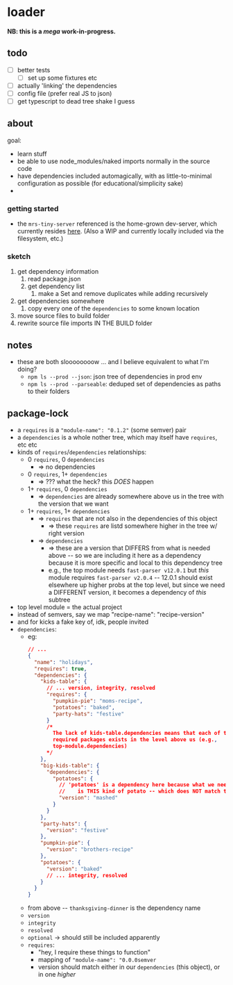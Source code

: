 # loader

**NB: this is a _mega_ work-in-progress.**

## todo

- [ ] better tests
  - [ ] set up some fixtures etc
- [ ] actually 'linking' the dependencies
- [ ] config file (prefer real JS to json)
- [ ] get typescript to dead tree shake I guess

## about

goal:

- learn stuff
- be able to use node_modules/naked imports normally in the source code
- have dependencies included automagically, with as little-to-minimal configuration as possible (for educational/simplicity sake)
-
### getting started

* the `mrs-tiny-server` referenced is the home-grown dev-server, which currently resides [here](https://github.com/aleph-naught2tog/tiny-server). (Also a WIP and currently locally included via the filesystem, etc.)

### sketch

1. get dependency information
   1. read package.json
   2. get dependency list
      1. make a Set and remove duplicates while adding recursively
2. get dependencies somewhere
   1. copy every one of the `dependencies` to some known location
3. move source files to build folder
4. rewrite source file imports IN THE BUILD folder

## notes

* these are both sloooooooow ... and I believe equivalent to what I'm doing?
  * `npm ls --prod --json`: json tree of dependencies in prod env
  * `npm ls --prod --parseable`: deduped set of dependencies as paths to their folders

## package-lock

* a `requires` is a `"module-name": "0.1.2"` (some semver) pair
* a `dependencies` is a whole nother tree, which may itself have `requires`, etc etc
* kinds of `requires`/`dependencies` relationships:
  * 0 `requires`,   0 `dependencies`
    * => no dependencies
  * 0 `requires`,   1+ `dependencies`
    * => ??? what the heck? this *DOES* happen
  * 1+ `requires`,  0 `dependencies`
    * => `dependencies` are already somewhere above us in the tree with the version that we want
  * 1+ `requires`,  1+ `dependencies`
    * => `requires` that are not also in the dependencies of this object
      * => these `requires` are listd somewhere higher in the tree w/ right version
    * => `dependencies`
      * => these are a version that DIFFERS from what is needed above -- so we
        are including it here as a dependency because it is more specific and
        local to this dependency tree
      * e.g., the top module needs `fast-parser v12.0.1` but *this* module
        requires `fast-parser v2.0.4` -- 12.0.1 should exist elsewhere up higher
        probs at the top level, but since we need a DIFFERENT version, it becomes
        a dependency of *this* subtree
* top level module = the actual project
* instead of semvers, say we map "recipe-name": "recipe-version"
* and for kicks a fake key of, idk, people invited
* `dependencies`:
  * eg:
      ```json
      // ...
      {
        "name": "holidays",
        "requires": true,
        "dependencies": {
          "kids-table": {
            // ... version, integrity, resolved
            "requires": {
              "pumpkin-pie": "moms-recipe",
              "potatoes": "baked",
              "party-hats": "festive"
            }
            /*
              The lack of kids-table.dependencies means that each of these
              required packages exists in the level above us (e.g.,
              top-module.dependencies)
            */
          },
          "big-kids-table": {
            "dependencies": {
              "potatoes": {
                // 'potatoes' is a dependency here because what we need
                //    is THIS kind of potato -- which does NOT match the top level
                "version": "mashed"
              }
            }
          },
          "party-hats": {
            "version": "festive"
          },
          "pumpkin-pie": {
            "version": "brothers-recipe"
          },
          "potatoes": {
            "version": "baked"
            // ... integrity, resolved
          }
        }
      }
      ```
  * from above -- `thanksgiving-dinner` is the dependency name
  * `version`
  * `integrity`
  * `resolved`
  * `optional` -> should still be included apparently
  * `requires`:
    * "hey, I require these things to function"
    * mapping of `"module-name": "0.0.0semver`
    * version should match either in our `dependencies` (this object), or in one *higher*
